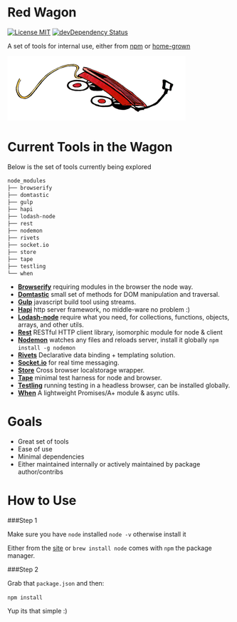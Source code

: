 Red Wagon
===========
[![License MIT](http://img.shields.io/npm/l/devtools.svg?style=flat)](https://github.com/freepeople/dev-toolbox/blob/master/LICENSE)
[![devDependency Status](http://img.shields.io/david/dev/freepeople/dev-toolbox.svg?style=flat)](https://david-dm.org/freepeople/dev-toolbox#info=devDependencies)

A set of tools for internal use, either from [npm](https://www.npmjs.org/) or [home-grown](https://github.com/freepeople/home-grown)

![red-wagon](image/wagon.png)

Current Tools in the Wagon
========================
Below is the set of tools currently being explored

    node_modules
    ├── browserify
    ├── domtastic
    ├── gulp
    ├── hapi
    ├── lodash-node
    ├── rest
    ├── nodemon
    ├── rivets
    ├── socket.io
    ├── store
    ├── tape
    ├── testling
    └── when

+ [__Browserify__](https://www.npmjs.org/package/browserify) requiring modules in the browser the node way.
+ [__Domtastic__](https://www.npmjs.org/package/domtastic) small set of methods for DOM manipulation and traversal.
+ [__Gulp__](https://www.npmjs.org/package/gulp) javascript build tool using streams.
+ [__Hapi__](https://www.npmjs.org/package/hapi) http server framework, no middle-ware no problem :)
+ [__Lodash-node__](https://www.npmjs.org/package/lodash-node) require what you need, for collections, functions, objects, arrays, and other utils.
+ [__Rest__](https://www.npmjs.org/package/rest)  RESTful HTTP client library, isomorphic module for node & client
+ [__Nodemon__](https://www.npmjs.org/package/nodemon) watches any files and reloads server, install it globally `npm install -g nodemon`
+ [__Rivets__](https://www.npmjs.org/package/rivets) Declarative data binding + templating solution.
+ [__Socket.io__](https://www.npmjs.org/package/socket.io) for real time messaging.
+ [__Store__](https://www.npmjs.org/package/store) Cross browser localstorage wrapper.
+ [__Tape__](https://www.npmjs.org/package/tape) minimal test harness for node and browser.
+ [__Testling__](https://www.npmjs.org/package/testling) running testing in a headless browser, can be installed globally.
+ [__When__](https://www.npmjs.org/package/when) A lightweight Promises/A+ module & async utils.




Goals
=====
+ Great set of tools
+ Ease of use
+ Minimal dependencies 
+ Either maintained internally or actively maintained by package author/contribs


How to Use
==========

###Step 1

Make sure you have `node` installed `node -v` otherwise install it

Either from the [site](http://nodejs.org/) or `brew install node` comes with `npm` the package manager.

###Step 2

Grab that `package.json` and then:

`npm install`

Yup its that simple :)